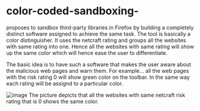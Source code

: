 # color-coded-sandboxing-

proposes to sandbox third-party libraries in Firefox by building a completely distinct software assigned to achieve the same task. The tool is basically a color distinguisher. It uses the netcraft rating and groups all the websites with same rating into one. Hence all the websites with same rating will show up the same color which will hence ease the user to differentiate.

The basic idea is to have such a software that makes the user aware about the malicious web pages and warn them. For example… all the web pages with the risk rating 0 will show green color on the toolbar. In the same way each rating will be assignd to a particular color. 

![image](https://user-images.githubusercontent.com/43038862/70246266-7779d980-179d-11ea-8094-9b139ebcaa51.png)
The picture depicts that all the websites with same netcraft risk rating that is 0 shows the same color. 

